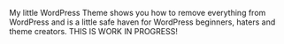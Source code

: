 My little WordPress Theme shows you how to remove everything from WordPress and is a little safe haven for WordPress beginners, haters and theme creators. THIS IS WORK IN PROGRESS!